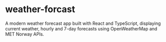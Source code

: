 # weather-forcast
A modern weather forecast app built with React and TypeScript, displaying current weather, hourly and 7-day forecasts using OpenWeatherMap and MET Norway APIs.
